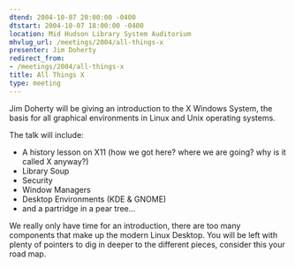 ```yaml
---
dtend: 2004-10-07 20:00:00 -0400
dtstart: 2004-10-07 18:00:00 -0400
location: Mid Hudson Library System Auditorium
mhvlug_url: /meetings/2004/all-things-x
presenter: Jim Doherty
redirect_from:
- /meetings/2004/all-things-x
title: All Things X
type: meeting
---
```



Jim Doherty will be giving an introduction to the X Windows System, the basis for all graphical environments in Linux and Unix operating systems.

The talk will include:
- A history lesson on X11 (how we got here? where we are going? why is it 			   called X anyway?)
- Library Soup
- Security
- Window Managers
- Desktop Environments (KDE &amp; GNOME)
- and a partridge in a pear tree...

We really only have time for an introduction, there are too many components that make up the modern Linux Desktop. You will be left with plenty of pointers to dig in deeper to the different pieces, consider this your road map.